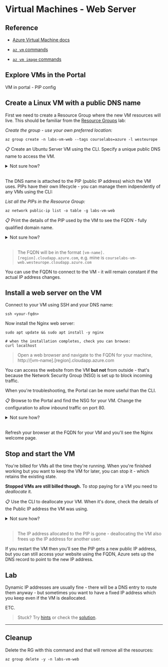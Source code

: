 # Virtual Machines - Web Server



## Reference

- [Azure Virtual Machine docs](https://docs.microsoft.com/en-gb/azure/virtual-machines/)

- [`az vm` commands](https://docs.microsoft.com/en-us/cli/azure/vm?view=azure-cli-latest)

- [`az vm image` commands](https://docs.microsoft.com/en-us/cli/azure/vm/image?view=azure-cli-latest)


## Explore VMs in the Portal

VM in portal - PIP config

## Create a Linux VM with a public DNS name

First we need to create a Resource Group where the new VM resources will live. This should be familiar from the [Resource Groups](/labs/resourcegroups/README.md) lab:

_Create the group - use your own preferred location:_

```
az group create -n labs-vm-web --tags courselabs=azure -l westeurope
```

📋 Create an Ubuntu Server VM using the CLI. Specify a unique public DNS name to access the VM.  

<details>
  <summary>Not sure how?</summary>

Check in the help text:

```
az vm create --help
```

There's a parameter called `public-ip-address-dns-name` which you can use to set the DNS name:


```
# remember to use a size which is available to you:
az vm create -l westeurope -g labs-vm-web -n vm01 --image UbuntuLTS --size Standard_A1_v2 --public-ip-address-dns-name <your-dns-name>
```

</details><br/>

The DNS name is attached to the PIP (public IP address) which the VM uses. PIPs have their own lifecycle - you can manage them indpendently of any VMs using the CLI:

_List all the PIPs in the Resource Group:_

```
az network public-ip list -o table -g labs-vm-web
```

📋 Print the details of the PIP used by the VM to see the FQDN - fully qualified domain name.  

<details>
  <summary>Not sure how?</summary>

```
az network public-ip show -g labs-vm-web -n <your-pip-name>
```

</details><br/>

> The FQDN will be in the format `[vm-name].[region].cloudapp.azure.com`, e.g. mine is `courselabs-vm-web.westeurope.cloudapp.azure.com`

You can use the FQDN to connect to the VM - it will remain constant if the actual IP address changes.

## Install a web server on the VM

Connect to your VM using SSH and your DNS name:

```
ssh <your-fqdn>
```

Now install the Nginx web server:

```
sudo apt update && sudo apt install -y nginx

# when the installation completes, check you can browse:
curl localhost
```

> Open a web browser and navigate to the FQDN for your machine, http://[vm-name].[region].cloudapp.azure.com

You can access the website from the VM **but not** from outside - that's because the Network Security Group (NSG) is set up to block incoming traffic.

When you're troubleshooting, the Portal can be more useful than the CLI.

📋 Browse to the Portal and find the NSG for your VM. Change the configuration to allow inbound traffic on port 80.

<details>
  <summary>Not sure how?</summary>

Find your Resource Group in the portal and open the NSG - it will be called `[vm-name]NSG`:

- on the _Overview_ page you'll see the inbound rules
- port 22 is allowed (for SSH connections) and some 65000+ ports
- all other ports are blocked but 
- open the _Inbound Security Rules_ page
- add a new rule to allow HTTP traffic from any source

</details><br/>

Refresh your browser at the FQDN for your VM and you'll see the Nginx welcome page.

## Stop and start the VM

You're billed for VMs all the time they're running. When you're finished working but you want to keep the VM for later, you can stop it - which retains the existing state.

**Stopped VMs are still billed though.** To stop paying for a VM you need to _deallocate_ it.

📋 Use the CLI to deallocate your VM. When it's done, check the details of the Public IP address the VM was using.

<details>
  <summary>Not sure how?</summary>


You can print all the available commands for a VM, then drill into the details for `stop`:

```
az vm --help

az vm deallocate --help
```

Run this to stop and deallocate the VM :

```
az vm deallocate -g labs-vm-web -n vm01
```

Then check your PIP:

```
az network public-ip show -g labs-vm-web -n vm01PublicIP
```
</details><br/>

> The IP address allocated to the PIP is gone - deallocating the VM also frees up the IP address for another user. 

If you restart the VM then you'll see the PIP gets a new public IP address, but you can still access your website using the FQDN, Azure sets up the DNS record to point to the new IP address.

## Lab

Dynamic IP addresses are usually fine - there will be a DNS entry to route them anyway - but sometimes you want to have a fixed IP address which you keep even if the VM is deallocated.

ETC.

> Stuck? Try [hints](hints.md) or check the [solution](solution.md).

___

## Cleanup

Delete the RG with this command and that will remove all the resources:

```
az group delete -y -n labs-vm-web
```
